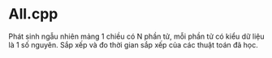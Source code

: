 # All.cpp
Phát sinh ngẫu nhiên mảng 1 chiều có N phần tử, mỗi phần tử có kiểu dữ liệu là 1 số nguyên.
Sắp xếp và đo thời gian sắp xếp của các thuật toán đã học.
